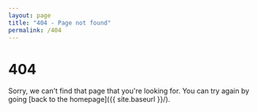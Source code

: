 ```yaml
---
layout: page
title: "404 - Page not found"
permalink: /404
---
```


# 404

Sorry, we can't find that page that you're looking for. You can try again by going [back to the homepage]({{ site.baseurl }}/).